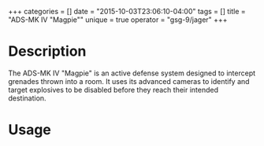 +++
categories = []
date = "2015-10-03T23:06:10-04:00"
tags = []
title = "ADS-MK IV \"Magpie\""
unique = true
operator = "gsg-9/jager"
+++

# Description

The ADS-MK IV "Magpie" is an active defense system designed to intercept grenades thrown into a room.
It uses its advanced cameras to identify and target explosives to be disabled before they reach
their intended destination.

# Usage
